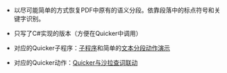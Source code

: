 - 以尽可能简单的方式恢复PDF中原有的语义分段。依靠段落中的标点符号和关键字识别。
- 只写了C#实现的版本（方便在Quicker中调用）

- 对应的Quicker子程序：[子程序](https://getquicker.net/subprogram?id=4f23a649-6f62-4b94-bb9f-08da2b930548)和简单的[文本分段动作演示](https://getquicker.net/Sharedaction?code=22e30d6e-af39-4c4f-cff6-08da28a3f6eb)
- 对应的Quicker动作：[Quicker与沙拉查词联动](https://getquicker.net/Sharedaction?code=b0d1a134-8284-4a44-d1be-08d746da5869)
